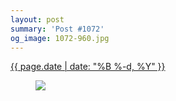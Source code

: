 ```yaml
---
layout: post
summary: 'Post #1072'
og_image: 1072-960.jpg
---
```


<p>
 <time>
  <a href="/1072">
   {{ page.date | date: "%B %-d, %Y" }}
  </a>
 </time>
 <a href="/1072">
  <figure data-taken="2/16/2020">
   <img sizes="(min-width: 700px) 50vw, calc(100vw - 2rem)" src="{{ site.assets_url }}/1072-480.jpg" srcset="{{ site.assets_url }}/1072-240.jpg 240w, {{ site.assets_url }}/1072-480.jpg 480w, {{ site.assets_url }}/1072-720.jpg 720w, {{ site.assets_url }}/1072-960.jpg 960w"/>
  </figure>
 </a>
</p>

